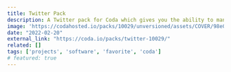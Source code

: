```yaml
---
title: Twitter Pack
description: A Twitter pack for Coda which gives you the ability to manipulate data from Twitter the way you want and find the things that you remember without messing with a complicated API.
image: 'https://codahosted.io/packs/10029/unversioned/assets/COVER/98e07a9363f1216cde8b61607bfa8c41d5e93b27358dbe98972ad32961d52538d6cd75312ce1269b2d624112d21e9ce4367f1c07d578082dc90130ec7310b1faa6a2aa257b2c642d7177506d924ad741f64c41bc8471259780e9263ef20b92748f2d4011'
date: "2022-02-20"
external_link: "https://coda.io/packs/twitter-10029/"
related: []
tags: ['projects', 'software', 'favorite', 'coda']
# featured: true
---
```

